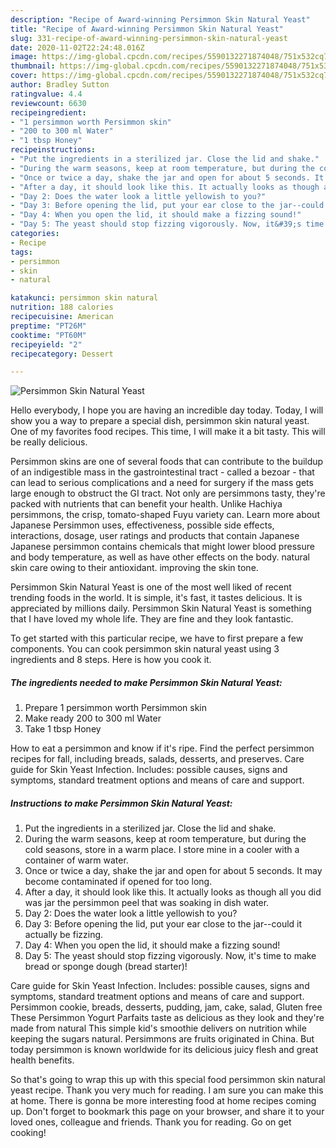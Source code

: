 ```yaml
---
description: "Recipe of Award-winning Persimmon Skin Natural Yeast"
title: "Recipe of Award-winning Persimmon Skin Natural Yeast"
slug: 331-recipe-of-award-winning-persimmon-skin-natural-yeast
date: 2020-11-02T22:24:48.016Z
image: https://img-global.cpcdn.com/recipes/5590132271874048/751x532cq70/persimmon-skin-natural-yeast-recipe-main-photo.jpg
thumbnail: https://img-global.cpcdn.com/recipes/5590132271874048/751x532cq70/persimmon-skin-natural-yeast-recipe-main-photo.jpg
cover: https://img-global.cpcdn.com/recipes/5590132271874048/751x532cq70/persimmon-skin-natural-yeast-recipe-main-photo.jpg
author: Bradley Sutton
ratingvalue: 4.4
reviewcount: 6630
recipeingredient:
- "1 persimmon worth Persimmon skin"
- "200 to 300 ml Water"
- "1 tbsp Honey"
recipeinstructions:
- "Put the ingredients in a sterilized jar. Close the lid and shake."
- "During the warm seasons, keep at room temperature, but during the cold seasons, store in a warm place. I store mine in a cooler with a container of warm water."
- "Once or twice a day, shake the jar and open for about 5 seconds. It may become contaminated if opened for too long."
- "After a day, it should look like this. It actually looks as though all you did was jar the persimmon peel that was soaking in dish water."
- "Day 2: Does the water look a little yellowish to you?"
- "Day 3: Before opening the lid, put your ear close to the jar--could it actually be fizzing."
- "Day 4: When you open the lid, it should make a fizzing sound!"
- "Day 5: The yeast should stop fizzing vigorously. Now, it&#39;s time to make bread or sponge dough (bread starter)!"
categories:
- Recipe
tags:
- persimmon
- skin
- natural

katakunci: persimmon skin natural 
nutrition: 188 calories
recipecuisine: American
preptime: "PT26M"
cooktime: "PT60M"
recipeyield: "2"
recipecategory: Dessert

---
```



![Persimmon Skin Natural Yeast](https://img-global.cpcdn.com/recipes/5590132271874048/751x532cq70/persimmon-skin-natural-yeast-recipe-main-photo.jpg)

Hello everybody, I hope you are having an incredible day today. Today, I will show you a way to prepare a special dish, persimmon skin natural yeast. One of my favorites food recipes. This time, I will make it a bit tasty. This will be really delicious.

Persimmon skins are one of several foods that can contribute to the buildup of an indigestible mass in the gastrointestinal tract - called a bezoar - that can lead to serious complications and a need for surgery if the mass gets large enough to obstruct the GI tract. Not only are persimmons tasty, they&#39;re packed with nutrients that can benefit your health. Unlike Hachiya persimmons, the crisp, tomato-shaped Fuyu variety can. Learn more about Japanese Persimmon uses, effectiveness, possible side effects, interactions, dosage, user ratings and products that contain Japanese Japanese persimmon contains chemicals that might lower blood pressure and body temperature, as well as have other effects on the body. natural skin care owing to their antioxidant. improving the skin tone.

Persimmon Skin Natural Yeast is one of the most well liked of recent trending foods in the world. It is simple, it's fast, it tastes delicious. It is appreciated by millions daily. Persimmon Skin Natural Yeast is something that I have loved my whole life. They are fine and they look fantastic.


To get started with this particular recipe, we have to first prepare a few components. You can cook persimmon skin natural yeast using 3 ingredients and 8 steps. Here is how you cook it.

<!--inarticleads1-->

##### The ingredients needed to make Persimmon Skin Natural Yeast:

1. Prepare 1 persimmon worth Persimmon skin
1. Make ready 200 to 300 ml Water
1. Take 1 tbsp Honey


How to eat a persimmon and know if it&#39;s ripe. Find the perfect persimmon recipes for fall, including breads, salads, desserts, and preserves. Care guide for Skin Yeast Infection. Includes: possible causes, signs and symptoms, standard treatment options and means of care and support. 

<!--inarticleads2-->

##### Instructions to make Persimmon Skin Natural Yeast:

1. Put the ingredients in a sterilized jar. Close the lid and shake.
1. During the warm seasons, keep at room temperature, but during the cold seasons, store in a warm place. I store mine in a cooler with a container of warm water.
1. Once or twice a day, shake the jar and open for about 5 seconds. It may become contaminated if opened for too long.
1. After a day, it should look like this. It actually looks as though all you did was jar the persimmon peel that was soaking in dish water.
1. Day 2: Does the water look a little yellowish to you?
1. Day 3: Before opening the lid, put your ear close to the jar--could it actually be fizzing.
1. Day 4: When you open the lid, it should make a fizzing sound!
1. Day 5: The yeast should stop fizzing vigorously. Now, it&#39;s time to make bread or sponge dough (bread starter)!


Care guide for Skin Yeast Infection. Includes: possible causes, signs and symptoms, standard treatment options and means of care and support. Persimmon cookie, breads, desserts, pudding, jam, cake, salad, Gluten free These Persimmon Yogurt Parfaits taste as delicious as they look and they&#39;re made from natural This simple kid&#39;s smoothie delivers on nutrition while keeping the sugars natural. Persimmons are fruits originated in China. But today persimmon is known worldwide for its delicious juicy flesh and great health benefits. 

So that's going to wrap this up with this special food persimmon skin natural yeast recipe. Thank you very much for reading. I am sure you can make this at home. There is gonna be more interesting food at home recipes coming up. Don't forget to bookmark this page on your browser, and share it to your loved ones, colleague and friends. Thank you for reading. Go on get cooking!
